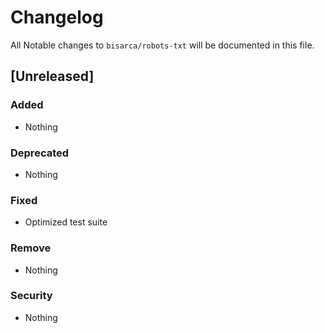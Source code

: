 # Changelog
All Notable changes to `bisarca/robots-txt` will be documented in this file.

## [Unreleased]

### Added
- Nothing

### Deprecated
- Nothing

### Fixed
- Optimized test suite

### Remove
- Nothing

### Security
- Nothing
